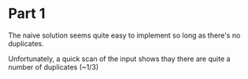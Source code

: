 # Part 1

The naive solution seems quite easy to implement so long as there's no duplicates.

Unfortunately, a quick scan of the input shows thay there are quite a number of duplicates (~1/3)